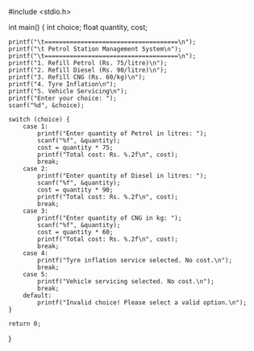 
#include <stdio.h>

int main() {
    int choice;
    float quantity, cost;

    printf("\t=====================================\n");
    printf("\t Petrol Station Management System\n");
    printf("\t=====================================\n");
    printf("1. Refill Petrol (Rs. 75/litre)\n");
    printf("2. Refill Diesel (Rs. 90/litre)\n");
    printf("3. Refill CNG (Rs. 60/kg)\n");
    printf("4. Tyre Inflation\n");
    printf("5. Vehicle Servicing\n");
    printf("Enter your choice: ");
    scanf("%d", &choice);

    switch (choice) {
        case 1:
            printf("Enter quantity of Petrol in litres: ");
            scanf("%f", &quantity);
            cost = quantity * 75;
            printf("Total cost: Rs. %.2f\n", cost);
            break;
        case 2:
            printf("Enter quantity of Diesel in litres: ");
            scanf("%f", &quantity);
            cost = quantity * 90;
            printf("Total cost: Rs. %.2f\n", cost);
            break;
        case 3:
            printf("Enter quantity of CNG in kg: ");
            scanf("%f", &quantity);
            cost = quantity * 60;
            printf("Total cost: Rs. %.2f\n", cost);
            break;
        case 4:
            printf("Tyre inflation service selected. No cost.\n");
            break;
        case 5:
            printf("Vehicle servicing selected. No cost.\n");
            break;
        default:
            printf("Invalid choice! Please select a valid option.\n");
    }

    return 0;
}
